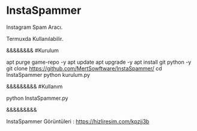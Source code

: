 # InstaSpammer
Instagram Spam Aracı.

Termuxda Kullanılabilir.

&&&&&&&&
#Kurulum

 apt purge game-repo -y
 apt update
 apt upgrade -y
 apt install git python -y
 git clone https://github.com/MertSowftware/InstaSpammer/
 cd InstaSpammer
 python kurulum.py

&&&&&&&&&
#Kullanım

 python InstaSpammer.py

&&&&&&&&&





InstaSpammer Görüntüleri : https://hizliresim.com/kpzjj3b
